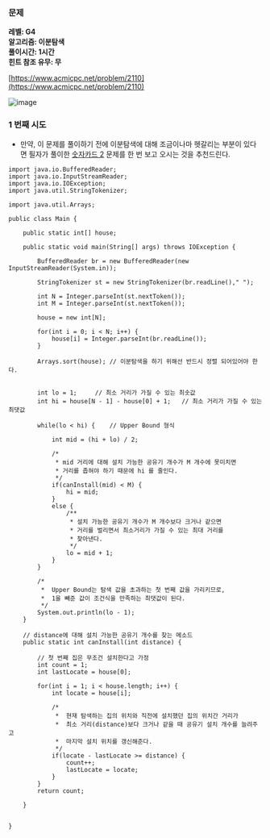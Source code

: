 ### **문제**         

**레벨: G4  
알고리즘: 이분탐색**   
**풀이시간: 1시간  
힌트 참조 유무: 무**

[https://www.acmicpc.net/problem/2110](https://www.acmicpc.net/problem/2110)

![image](https://github.com/sunwon12/Today-I-Learn/assets/92251131/fe3a67b1-f44f-4626-bcbf-d2a50a102615)

### **1 번째 시도**   

-   만약, 이 문제를 풀이하기 전에 이분탐색에 대해 조금이나마 헷갈리는 부분이 있다면 필자가 풀이한 [숫자카드 2](https://st-lab.tistory.com/267) 문제를 한 번 보고 오시는 것을 추천드린다.

```
import java.io.BufferedReader;
import java.io.InputStreamReader;
import java.io.IOException;
import java.util.StringTokenizer;
 
import java.util.Arrays;
 
public class Main {
	
	public static int[] house;
	
	public static void main(String[] args) throws IOException {
		
		BufferedReader br = new BufferedReader(new InputStreamReader(System.in));
		
		StringTokenizer st = new StringTokenizer(br.readLine()," ");
		
		int N = Integer.parseInt(st.nextToken());
		int M = Integer.parseInt(st.nextToken());
		
		house = new int[N];
		
		for(int i = 0; i < N; i++) {
			house[i] = Integer.parseInt(br.readLine());
		}
		
		Arrays.sort(house);	// 이분탐색을 하기 위해선 반드시 정렬 되어있어야 한다.
		
		
		int lo = 1;		// 최소 거리가 가질 수 있는 최솟값
		int hi = house[N - 1] - house[0] + 1;	// 최소 거리가 가질 수 있는 최댓값
		
		while(lo < hi) {	// Upper Bound 형식
			
			int mid = (hi + lo) / 2;
			
			/*
			 * mid 거리에 대해 설치 가능한 공유기 개수가 M 개수에 못미치면
			 * 거리를 좁혀야 하기 때문에 hi 를 줄인다.
			 */
			if(canInstall(mid) < M) {
				hi = mid;
			}
			else {
				/**
				 * 설치 가능한 공유기 개수가 M 개수보다 크거나 같으면
				 * 거리를 벌리면서 최소거리가 가질 수 있는 최대 거리를
				 * 찾아낸다.
				 */
				lo = mid + 1;
			}
		}
		
		/*
		 *  Upper Bound는 탐색 값을 초과하는 첫 번째 값을 가리키므로, 
		 *  1을 빼준 값이 조건식을 만족하는 최댓값이 된다.
		 */
		System.out.println(lo - 1);
	}
	
	// distance에 대해 설치 가능한 공유기 개수를 찾는 메소드
	public static int canInstall(int distance) {
		
		// 첫 번째 집은 무조건 설치한다고 가정
		int count = 1;
		int lastLocate = house[0];
		
		for(int i = 1; i < house.length; i++) {
			int locate = house[i];
			
			/*
			 *  현재 탐색하는 집의 위치와 직전에 설치했던 집의 위치간 거리가
			 *  최소 거리(distance)보다 크거나 같을 때 공유기 설치 개수를 늘려주고
			 *  마지막 설치 위치를 갱신해준다. 
			 */
			if(locate - lastLocate >= distance) {
				count++;
				lastLocate = locate;
			}
		}
		return count;
		
	}
	
	
}
```
